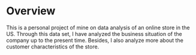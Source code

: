 # Overview 
This is a personal project of mine on data analysis of an online store in the US. Through this data set, I have analyzed the business situation of the company up to the present time. Besides, I also analyze more about the customer characteristics of the store. 
